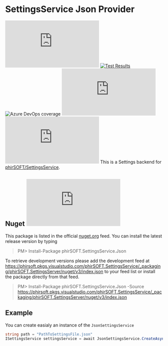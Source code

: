 # SettingsService Json Provider
[![Build Status](https://phirsoft.visualstudio.com/phirSOFT.SettingsService/_apis/build/status/phirSOFT.SettingsService.Json?branchName=master)](https://phirsoft.visualstudio.com/phirSOFT.SettingsService/_build/latest?definitionId=16&branchName=master)
[![Test Results](https://img.shields.io/azure-devops/tests/phirSOFT/phirSOFT.SettingsService/16)](https://phirsoft.visualstudio.com/phirSOFT.SettingsService/_build?definitionId=16)
![Azure DevOps coverage](https://img.shields.io/azure-devops/coverage/phirSOFT/phirSOFT.SettingsService/16)
![Nuget](https://img.shields.io/nuget/v/phirSOFT.SettingsService.Json)
[![License](https://img.shields.io/github/license/phirSOFT/SettingsService.Json)](https://github.com/phirSOFT/SettingsService.Json/blob/master/LICENSE)
This is a Settings backend for [phirSOFT/SettingsService](https://github.com/phirSOFT/SettingsService).

## Nuget ![Nuget (with prereleases)](https://img.shields.io/nuget/vpre/phirSOFT.SettingsService.Json)
This package is listed in the official [nuget.org](https://www.nuget.org/packages/phirSOFT.SettingsService.Json/) feed. You can install the latest release version by typing

> PM> Install-Package phirSOFT.SettingsService.Json

To retrieve development versions please add the development feed at https://phirsoft.pkgs.visualstudio.com/phirSOFT.SettingsService/_packaging/phirSOFT.SettingsServer/nuget/v3/index.json to your feed list or install the package directly from that feed.

> PM> Install-Package phirSOFT.SettingsService.Json -Source https://phirsoft.pkgs.visualstudio.com/phirSOFT.SettingsService/_packaging/phirSOFT.SettingsServer/nuget/v3/index.json

## Example
You can create easialy an instance of the `JsonSettingsService`

``` csharp
string path = "PathToSettingsFile.json"
ISettingsService settingsService = await JsonSettingsService.CreateAsync(path);
```